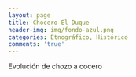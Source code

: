 ```yaml
---
layout: page
title: Chocero El Duque
header-img: img/fondo-azul.png
categories: Etnográfico, Histórico
comments: 'true'
---
```



Evolución de chozo a cocero

<div class="photos">
</div>
